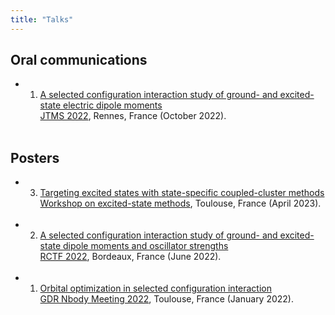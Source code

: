 ```yaml
---
title: "Talks"
---
```


## Oral communications

* 1. [A selected configuration interaction study of ground- and excited-state
electric dipole moments](slides/1.pdf)
</a><br> [JTMS 2022](https://jtms2022.sciencesconf.org/), Rennes, France (October 2022).<br><br>


## Posters

* 3. [Targeting excited states with state-specific
coupled-cluster methods](posters/3.pdf)
</a><br> [Workshop on excited-state methods](https://pfloos.github.io/PTEROSOR_midterm_workshop/), Toulouse, France (April 2023).<br><br>

* 2. [A selected configuration interaction study
of ground- and excited-state dipole
moments and oscillator strengths](posters/2.pdf)
</a><br> [RCTF 2022](https://rctf2022.sciencesconf.org/), Bordeaux, France (June 2022).<br><br>

* 1. [Orbital optimization in selected
configuration interaction](posters/1.pdf)
</a><br> [GDR Nbody Meeting 2022](https://lcpq.github.io/gdr_nbody_2021/), Toulouse, France (January 2022).<br><br>

